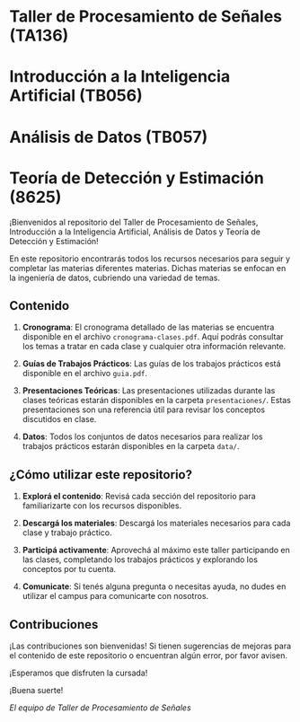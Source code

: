 # Taller de Procesamiento de Señales (TA136)
# Introducción a la Inteligencia Artificial (TB056)
# Análisis de Datos (TB057)
# Teoría de Detección y Estimación (8625)

¡Bienvenidos al repositorio del Taller de Procesamiento de Señales, Introducción a la Inteligencia Artificial, Análisis de Datos y Teoría de Detección y Estimación!

En este repositorio encontrarás todos los recursos necesarios para seguir y completar las materias diferentes materias. Dichas materias se enfocan en la ingeniería de datos, cubriendo una variedad de temas.

## Contenido

1. **Cronograma**: El cronograma detallado de las materias se encuentra disponible en el archivo `cronograma-clases.pdf`. Aquí podrás consultar los temas a tratar en cada clase y cualquier otra información relevante.

2. **Guías de Trabajos Prácticos**: Las guías de los trabajos prácticos está disponible en el archivo `guia.pdf`. 

3. **Presentaciones Teóricas**: Las presentaciones utilizadas durante las clases teóricas estarán disponibles en la carpeta `presentaciones/`. Estas presentaciones son una referencia útil para revisar los conceptos discutidos en clase.

4. **Datos**: Todos los conjuntos de datos necesarios para realizar los trabajos prácticos estarán disponibles en la carpeta `data/`. 

## ¿Cómo utilizar este repositorio?

1. **Explorá el contenido**: Revisá cada sección del repositorio para familiarizarte con los recursos disponibles.

2. **Descargá los materiales**: Descargá los materiales necesarios para cada clase y trabajo práctico.

3. **Participá activamente**: Aprovechá al máximo este taller participando en las clases, completando los trabajos prácticos y explorando los conceptos por tu cuenta.

4. **Comunicate**: Si tenés alguna pregunta o necesitas ayuda, no dudes en utilizar el campus para comunicarte con nosotros.

## Contribuciones

¡Las contribuciones son bienvenidas! Si tienen sugerencias de mejoras para el contenido de este repositorio o encuentran algún error, por favor avisen.

¡Esperamos que disfruten la cursada!

¡Buena suerte!

*El equipo de Taller de Procesamiento de Señales*
